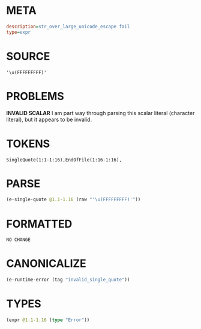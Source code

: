 # META
~~~ini
description=str_over_large_unicode_escape fail
type=expr
~~~
# SOURCE
~~~roc
'\u(FFFFFFFFF)'
~~~
# PROBLEMS
**INVALID SCALAR**
I am part way through parsing this scalar literal (character literal), but it appears to be invalid.

# TOKENS
~~~zig
SingleQuote(1:1-1:16),EndOfFile(1:16-1:16),
~~~
# PARSE
~~~clojure
(e-single-quote @1.1-1.16 (raw "'\u(FFFFFFFFF)'"))
~~~
# FORMATTED
~~~roc
NO CHANGE
~~~
# CANONICALIZE
~~~clojure
(e-runtime-error (tag "invalid_single_quote"))
~~~
# TYPES
~~~clojure
(expr @1.1-1.16 (type "Error"))
~~~
